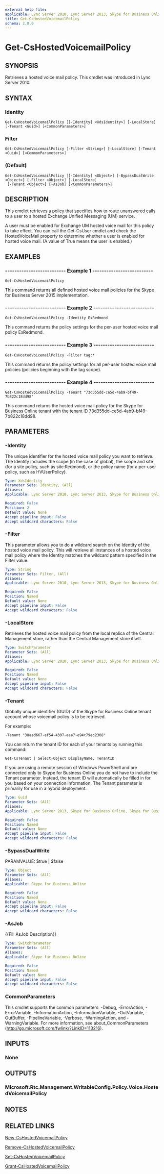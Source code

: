 ```yaml
---
external help file: 
applicable: Lync Server 2010, Lync Server 2013, Skype for Business Online, Skype for Business Server 2015
title: Get-CsHostedVoicemailPolicy
schema: 2.0.0
---
```


# Get-CsHostedVoicemailPolicy

## SYNOPSIS
Retrieves a hosted voice mail policy.
This cmdlet was introduced in Lync Server 2010.


## SYNTAX

### Identity
```
Get-CsHostedVoicemailPolicy [[-Identity] <XdsIdentity>] [-LocalStore] [-Tenant <Guid>] [<CommonParameters>]
```

### Filter
```
Get-CsHostedVoicemailPolicy [-Filter <String>] [-LocalStore] [-Tenant <Guid>] [<CommonParameters>]
```

###  (Default)
```
Get-CsHostedVoicemailPolicy [[-Identity] <Object>] [-BypassDualWrite <Object>] [-Filter <Object>] [-LocalStore]
 [-Tenant <Object>] [-AsJob] [<CommonParameters>]
```

## DESCRIPTION
This cmdlet retrieves a policy that specifies how to route unanswered calls to a user to a hosted Exchange Unified Messaging (UM) service.

A user must be enabled for Exchange UM hosted voice mail for this policy to take effect.
You can call the Get-CsUser cmdlet and check the HostedVoiceMail property to determine whether a user is enabled for hosted voice mail.
(A value of True means the user is enabled.)


## EXAMPLES

### -------------------------- Example 1 --------------------------
```
Get-CsHostedVoicemailPolicy
```

This command returns all defined hosted voice mail policies for the Skype for Business Server 2015 implementation.

### -------------------------- Example 2 --------------------------
```
Get-CsHostedVoicemailPolicy -Identity ExRedmond
```

This command returns the policy settings for the per-user hosted voice mail policy ExRedmond.

### -------------------------- Example 3 --------------------------
```
Get-CsHostedVoicemailPolicy -Filter tag:*
```

This command returns the policy settings for all per-user hosted voice mail policies (policies beginning with the tag scope).

### -------------------------- Example 4 --------------------------
```
Get-CsHostedVoicemailPolicy -Tenant "73d355dd-ce5d-4ab9-bf49-7b822c18dd98"
```

This command returns the hosted voice mail policy for the Skype for Business Online tenant with the tenant ID 73d355dd-ce5d-4ab9-bf49-7b822c18dd98.


## PARAMETERS

### -Identity
The unique identifier for the hosted voice mail policy you want to retrieve.
The Identity includes the scope (in the case of global), the scope and site (for a site policy, such as site:Redmond), or the policy name (for a per-user policy, such as HVUserPolicy).

```yaml
Type: XdsIdentity
Parameter Sets: Identity, (All)
Aliases: 
Applicable: Lync Server 2010, Lync Server 2013, Skype for Business Online, Skype for Business Server 2015

Required: False
Position: 2
Default value: None
Accept pipeline input: False
Accept wildcard characters: False
```

### -Filter
This parameter allows you to do a wildcard search on the Identity of the hosted voice mail policy.
This will retrieve all instances of a hosted voice mail policy where the Identity matches the wildcard pattern specified in the Filter value.

```yaml
Type: String
Parameter Sets: Filter, (All)
Aliases: 
Applicable: Lync Server 2010, Lync Server 2013, Skype for Business Online, Skype for Business Server 2015

Required: False
Position: Named
Default value: None
Accept pipeline input: False
Accept wildcard characters: False
```

### -LocalStore
Retrieves the hosted voice mail policy from the local replica of the Central Management store, rather than the Central Management store itself.

```yaml
Type: SwitchParameter
Parameter Sets: (All)
Aliases: 
Applicable: Lync Server 2010, Lync Server 2013, Skype for Business Online, Skype for Business Server 2015

Required: False
Position: Named
Default value: None
Accept pipeline input: False
Accept wildcard characters: False
```

### -Tenant
Globally unique identifier (GUID) of the Skype for Business Online tenant account whose voicemail policy is to be retrieved.

For example:

`-Tenant "38aad667-af54-4397-aaa7-e94c79ec2308"`

You can return the tenant ID for each of your tenants by running this command:

`Get-CsTenant | Select-Object DisplayName, TenantID`

If you are using a remote session of Windows PowerShell and are connected only to Skype for Business Online you do not have to include the Tenant parameter.
Instead, the tenant ID will automatically be filled in for you based on your connection information.
The Tenant parameter is primarily for use in a hybrid deployment.

```yaml
Type: Guid
Parameter Sets: (All)
Aliases: 
Applicable: Lync Server 2013, Skype for Business Online, Skype for Business Server 2015

Required: False
Position: Named
Default value: None
Accept pipeline input: False
Accept wildcard characters: False
```

### -BypassDualWrite
PARAMVALUE: $true | $false

```yaml
Type: Object
Parameter Sets: (All)
Aliases: 
Applicable: Skype for Business Online

Required: False
Position: Named
Default value: None
Accept pipeline input: False
Accept wildcard characters: False
```

### -AsJob
{{Fill AsJob Description}}

```yaml
Type: SwitchParameter
Parameter Sets: (All)
Aliases: 
Applicable: Skype for Business Online

Required: False
Position: Named
Default value: None
Accept pipeline input: False
Accept wildcard characters: False
```

### CommonParameters
This cmdlet supports the common parameters: -Debug, -ErrorAction, -ErrorVariable, -InformationAction, -InformationVariable, -OutVariable, -OutBuffer, -PipelineVariable, -Verbose, -WarningAction, and -WarningVariable. For more information, see about_CommonParameters (http://go.microsoft.com/fwlink/?LinkID=113216).


## INPUTS

### None


## OUTPUTS

### Microsoft.Rtc.Management.WritableConfig.Policy.Voice.HostedVoicemailPolicy


## NOTES


## RELATED LINKS

[New-CsHostedVoicemailPolicy](New-CsHostedVoicemailPolicy.md)

[Remove-CsHostedVoicemailPolicy](Remove-CsHostedVoicemailPolicy.md)

[Set-CsHostedVoicemailPolicy](Set-CsHostedVoicemailPolicy.md)

[Grant-CsHostedVoicemailPolicy](Grant-CsHostedVoicemailPolicy.md)
